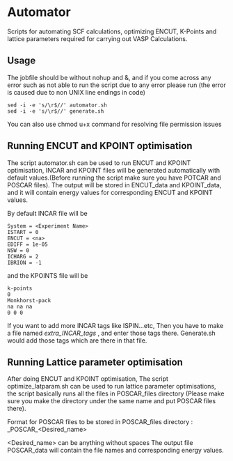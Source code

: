 # Automator
Scripts for automating SCF calculations, optimizing ENCUT, K-Points and lattice parameters required for carrying out VASP Calculations.

## Usage
The jobfile should be without nohup and &, and if you come across any error such as not able to run the script due to any error please run (the error is caused due to non UNIX line endings in code)
```
sed -i -e 's/\r$//' automator.sh
sed -i -e 's/\r$//' generate.sh
```
You can also use chmod u+x command for resolving file permission issues
## Running ENCUT and KPOINT optimisation
The script automator.sh can be used to run ENCUT and KPOINT optimisation, INCAR and KPOINT files will be generated automatically with default values.(Before running the script make sure you have POTCAR and POSCAR files).
The output will be stored in ENCUT_data and KPOINT_data, and it will contain energy values for corresponding ENCUT and KPOINT values.

By default INCAR file will be
```
System = <Experiment Name>
ISTART = 0
ENCUT = <na>
EDIFF = 1e-05
NSW = 0
ICHARG = 2
IBRION = -1
```
and the KPOINTS file will be
```
k-points
0
Monkhorst-pack
na na na
0 0 0
```
If you want to add more INCAR tags like ISPIN...etc, Then you have to make a file named *extra_INCAR_tags* , and enter those tags there. Generate.sh would add those tags which are there in that file.

## Running Lattice parameter optimisation
After doing ENCUT and KPOINT optimisation, The script optimize_latparam.sh can be used to run lattice parameter optimisations, the script basically runs all the files in POSCAR_files directory (Please make sure you make the directory under the same name and put POSCAR files there).

Format for POSCAR files to be stored in POSCAR_files directory : \_POSCAR_<Desired_name>

<Desired_name> can be anything without spaces
The output file POSCAR_data will contain the file names and corresponding energy values.
